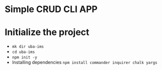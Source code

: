 # Simple CRUD CLI APP
# Initialize the project 
- `mk dir uba-ims`
- `cd uba-ims`
- `npm init -y`
- Installing dependencies `npm install commander inquirer chalk yargs`

